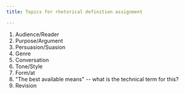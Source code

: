 ```yaml
---
title: Topics for rhetorical definition assignment

---
```


1. Audience/Reader
2. Purpose/Argument
3. Persuasion/Suasion
4. Genre
5. Conversation
6. Tone/Style
7. Form/at
8. "The best available means" -- what is the technical term for this?
9. Revision

